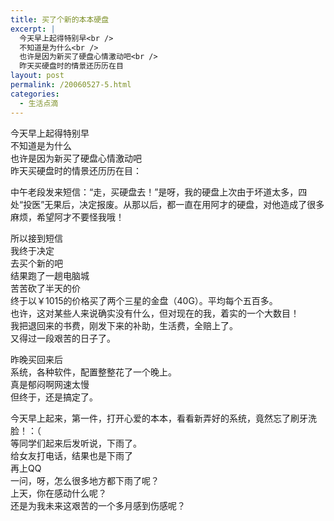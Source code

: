 ```yaml
---
title: 买了个新的本本硬盘
excerpt: |
  今天早上起得特别早<br />
  不知道是为什么<br />
  也许是因为新买了硬盘心情激动吧<br />
  昨天买硬盘时的情景还历历在目
layout: post
permalink: /20060527-5.html
categories:
  - 生活点滴
---
```

今天早上起得特别早  
不知道是为什么  
也许是因为新买了硬盘心情激动吧  
昨天买硬盘时的情景还历历在目：

中午老段发来短信：“走，买硬盘去！”是呀，我的硬盘上次由于坏道太多，四处“投医”无果后，决定报废。从那以后，都一直在用阿才的硬盘，对他造成了很多麻烦，希望阿才不要怪我哦！

所以接到短信  
我终于决定  
去买个新的吧  
结果跑了一趟电脑城  
苦苦砍了半天的价  
终于以￥1015的价格买了两个三星的金盘（40G）。平均每个五百多。  
也许，这对某些人来说确实没有什么，但对现在的我，着实的一个大数目！  
我把退回来的书费，刚发下来的补助，生活费，全赔上了。  
又得过一段艰苦的日子了。

昨晚买回来后  
系统，各种软件，配置整整花了一个晚上。  
真是郁闷啊网速太慢  
但终于，还是搞定了。

今天早上起来，第一件，打开心爱的本本，看看新弄好的系统，竟然忘了刷牙洗脸！：（  
等同学们起来后发听说，下雨了。  
给女友打电话，结果也是下雨了  
再上QQ  
一问，呀，怎么很多地方都下雨了呢？  
上天，你在感动什么呢？  
还是为我未来这艰苦的一个多月感到伤感呢？